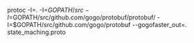 protoc -I=. -I=$GOPATH/src -I=$GOPATH/src/github.com/gogo/protobuf/protobuf/ -I=$GOPATH/src/github.com/gogo/protobuf --gogofaster_out=. state_maching.proto
